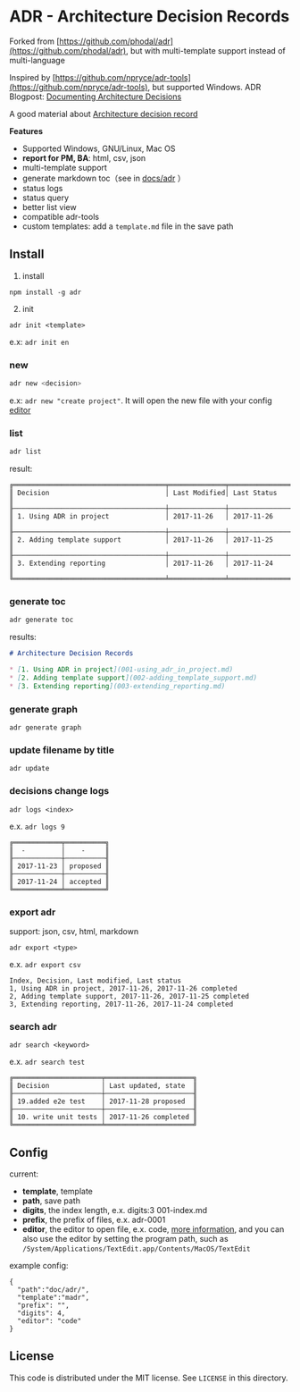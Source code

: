ADR - Architecture Decision Records
===


Forked from [https://github.com/phodal/adr](https://github.com/phodal/adr), but with multi-template support instead of multi-language

Inspired by [https://github.com/npryce/adr-tools](https://github.com/npryce/adr-tools), but supported Windows.
ADR Blogpost: [Documenting Architecture Decisions](http://thinkrelevance.com/blog/2011/11/15/documenting-architecture-decisions)

A good material about [Architecture decision record](https://github.com/joelparkerhenderson/architecture_decision_record)

**Features**

 - Supported Windows, GNU/Linux, Mac OS
 - **report for PM, BA**: html, csv, json
- multi-template support
 - generate markdown toc（see in [docs/adr](/docs/adr) ）
 - status logs
 - status query
 - better list view
 - compatible adr-tools
 - custom templates: add a `template.md` file in the save path

Install
---

1. install

```
npm install -g adr
```

2. init

```
adr init <template>
```

e.x: ``adr init en``

### new

```bash
adr new <decision>
```

e.x: ``adr new "create project"``. It will open the new file with your config [editor](#config)

### list

```bash
adr list
```

result:

```
╔══════════════════════════════════════╤══════════════╤═══════════════════╗
║ Decision                             │ Last Modified│ Last Status       ║
╟──────────────────────────────────────┼──────────────┼───────────────────╢
║ 1. Using ADR in project              │ 2017-11-26   │ 2017-11-26        ║
╟──────────────────────────────────────┼──────────────┼───────────────────╢
║ 2. Adding template support           │ 2017-11-26   │ 2017-11-25        ║
╟──────────────────────────────────────┼──────────────┼───────────────────╢
║ 3. Extending reporting               │ 2017-11-26   │ 2017-11-24        ║
╚══════════════════════════════════════╧══════════════╧═══════════════════╝
```

### generate toc

```bash
adr generate toc
```

results:

```markdown
# Architecture Decision Records

* [1. Using ADR in project](001-using_adr_in_project.md)
* [2. Adding template support](002-adding_template_support.md)
* [3. Extending reporting](003-extending_reporting.md)
```

### generate graph

```
adr generate graph
```


### update filename by title

```
adr update
```

### decisions change logs

```
adr logs <index>
```

e.x. ``adr logs 9``

```
╔════════════╤══════════╗
║  -         │    -     ║
╟────────────┼──────────╢
║ 2017-11-23 │ proposed ║
╟────────────┼──────────╢
║ 2017-11-24 │ accepted ║
╚════════════╧══════════╝
```

### export adr

support: json, csv, html, markdown

```
adr export <type>
```

e.x. ``adr export csv``

```
Index, Decision, Last modified, Last status
1, Using ADR in project, 2017-11-26, 2017-11-26 completed
2, Adding template support, 2017-11-26, 2017-11-25 completed
3, Extending reporting, 2017-11-26, 2017-11-24 completed
```

### search adr

```
adr search <keyword>
```

e.x. ``adr search test``

```
╔══════════════════════╤══════════════════════╗
║ Decision             │ Last updated, state  ║
╟──────────────────────┼──────────────────────╢
║ 19.added e2e test    │ 2017-11-28 proposed  ║
╟──────────────────────┼──────────────────────╢
║ 10. write unit tests │ 2017-11-26 completed ║
╚══════════════════════╧══════════════════════╝
```

Config
---

current:
 
  - **template**, template
  - **path**, save path
  - **digits**, the index length, e.x. digits:3 001-index.md
  - **prefix**, the prefix of files, e.x. adr-0001
  - **editor**, the editor to open file, e.x. code, [more information](https://github.com/lahmatiy/open-in-editor#editor), and you can also use the editor by setting the program path, such as `/System/Applications/TextEdit.app/Contents/MacOS/TextEdit`

example config: 

```
{
  "path":"doc/adr/",
  "template":"madr",
  "prefix": "",
  "digits": 4,
  "editor": "code"
}
```

License
---
  This code is distributed under the MIT license. See `LICENSE` in this directory.
